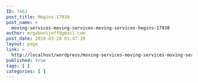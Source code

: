 ```yaml
---
ID: 7462
post_title: Hegins 17938
post_name: >
  moving-services-moving-services-moving-services-hegins-17938
author: mrgabonijeff@gmail.com
post_date: 2018-03-28 01:47:39
layout: page
link: >
  http://localhost/wordpress/moving-services-moving-services-moving-services-hegins-17938/
published: true
tags: [ ]
categories: [ ]
---
```

